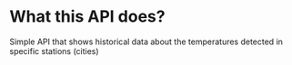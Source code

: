 # What this API does?

Simple API that shows historical data about the temperatures detected in specific stations (cities)